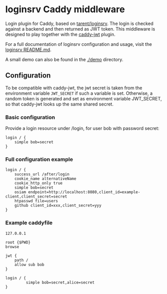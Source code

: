 # loginsrv Caddy middleware

Login plugin for Caddy, based on [tarent/loginsrv](https://github.com/itsyouonline/loginsrv).
The login is checked against a backend and then returned as JWT token.
This middleware is designed to play together with the [caddy-jwt](https://github.com/BTBurke/caddy-jwt) plugin.

For a full documentation of loginsrv configuration and usage, visit the [loginsrv README.md](https://github.com/itsyouonline/loginsrv).

A small demo can also be found in the [./demo](https://github.com/itsyouonline/loginsrv/tree/master/caddy/demo) directory.

## Configuration
To be compatible with caddy-jwt, the jwt secret is taken from the environment variable `JWT_SECRET`
if such a variable is set. Otherwise, a random token is generated and set as environment variable JWT_SECRET,
so that caddy-jwt looks up the same shared secret.

### Basic configuration
Provide a login resource under /login, for user bob with password secret:
```
login / {
    simple bob=secret
}
```

### Full configuration example
```
login / {
    success_url /after/login
    cookie_name alternativeName
    cookie_http_only true
    simple bob=secret
    osiam endpoint=http://localhost:8080,client_id=example-client,client_secret=secret
    htpasswd file=users
    github client_id=xxx,client_secret=yyy
}
```

### Example caddyfile
```
127.0.0.1

root {$PWD}
browse

jwt {
    path /
    allow sub bob
}

login / {
         simple bob=secret,alice=secret
}
```

